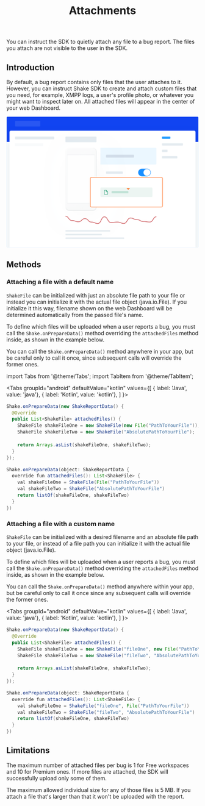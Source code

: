 ﻿---
id: attachments
title: Attachments
---
You can instruct the SDK to quietly attach any file to a bug report. 
The files you attach are not visible to the user in the SDK.

## Introduction
By default, a bug report contains only files that the user attaches to it. 
However, you can instruct Shake SDK to create and attach custom files that you need, for example, 
XMPP logs, a user's profile photo, or whatever you might want to inspect later on.
All attached files will appear in the center of your web Dashboard.

![Attachments screen](../assets/attachments_screen.png)

## Methods
### Attaching a file with a default name
`ShakeFile` can be initialized with just an absolute file path to your file 
or instead you can initialize it with the actual file object (java.io.File).
If you initialize it this way, filename shown on the web Dashboard will be 
determined automatically from the passed file's name.

To define which files will be uploaded when a user reports a bug, 
you must call the `Shake.onPrepareData()` method overriding the `attachedFiles` method inside, 
as shown in the example below.

You can call the `Shake.onPrepareData()` method anywhere in your app, 
but be careful only to call it once, since subsequent calls will override the former ones.

import Tabs from '@theme/Tabs';
import TabItem from '@theme/TabItem';

<Tabs
  groupId="android"
  defaultValue="kotlin"
  values={[
    { label: 'Java', value: 'java'},
    { label: 'Kotlin', value: 'kotlin'},
  ]
}>

<TabItem value="java">

```java title="App.java"
Shake.onPrepareData(new ShakeReportData() {
  @Override
  public List<ShakeFile> attachedFiles() {
    ShakeFile shakeFileOne = new ShakeFile(new File("PathToYourFile"));
    ShakeFile shakeFileTwo = new ShakeFile("AbsolutePathToYourFile");

    return Arrays.asList(shakeFileOne, shakeFileTwo);
  }
});
```

</TabItem>

<TabItem value="kotlin">

```java title="App.kt"
Shake.onPrepareData(object: ShakeReportData {
  override fun attachedFiles(): List<ShakeFile> {
    val shakeFileOne = ShakeFile(File("PathToYourFile"))
    val shakeFileTwo = ShakeFile("AbsolutePathToYourFile")
    return listOf(shakeFileOne, shakeFileTwo)
  }
})
```

</TabItem>
</Tabs>

### Attaching a file with a custom name
`ShakeFile` can be initialized with a desired filename and an absolute file path to your file, 
or instead of a file path you can initialize it with the actual file object (java.io.File).

To define which files will be uploaded when a user reports a bug, 
you must call the `Shake.onPrepareData()` method overriding the `attachedFiles` method inside, 
as shown in the example below.

You can call the `Shake.onPrepareData()` method anywhere within your app, 
but be careful only to call it once since any subsequent calls will override the former ones.

<Tabs
  groupId="android"
  defaultValue="kotlin"
  values={[
    { label: 'Java', value: 'java'},
    { label: 'Kotlin', value: 'kotlin'},
  ]
}>

<TabItem value="java">

```java title="App.java"
Shake.onPrepareData(new ShakeReportData() {
  @Override
  public List<ShakeFile> attachedFiles() {
    ShakeFile shakeFileOne = new ShakeFile("fileOne", new File("PathToYourFile"));
    ShakeFile shakeFileTwo = new ShakeFile("fileTwo", "AbsolutePathToYourFile");

    return Arrays.asList(shakeFileOne, shakeFileTwo);
  }
});
```

</TabItem>

<TabItem value="kotlin">

```java title="App.kt"
Shake.onPrepareData(object: ShakeReportData {
  override fun attachedFiles(): List<ShakeFile> {
    val shakeFileOne = ShakeFile("fileOne", File("PathToYourFile"))
    val shakeFileTwo = ShakeFile("fileTwo", "AbsolutePathToYourFile")
    return listOf(shakeFileOne, shakeFileTwo)
  }
})
```

</TabItem>
</Tabs>

## Limitations
The maximum number of attached files per bug is 1 for Free workspaces and 10 for Premium ones. 
If more files are attached, the SDK will successfully upload only some of them.

The maximum allowed individual size for any of those files is 5 MB.
If you attach a file that's larger than that it won't be uploaded with the report.
